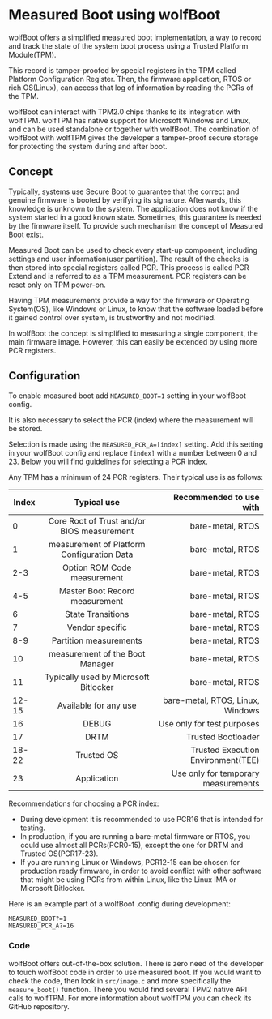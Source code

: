 # Measured Boot using wolfBoot

wolfBoot offers a simplified measured boot implementation, a way to record and
track the state of the system boot process using a Trusted Platform Module(TPM).

This record is tamper-proofed by special registers in the TPM called Platform
Configuration Register. Then, the firmware application, RTOS or rich OS(Linux),
can access that log of information by reading the PCRs of the TPM.

wolfBoot can interact with TPM2.0 chips thanks to its integration with wolfTPM.
wolfTPM has native support for Microsoft Windows and Linux, and can be used
standalone or together with wolfBoot. The combination of wolfBoot with wolfTPM
gives the developer a tamper-proof secure storage for protecting the system
during and after boot.

## Concept

Typically, systems use Secure Boot to guarantee that the correct and genuine
firmware is booted by verifying its signature. Afterwards, this knowledge is
unknown to the system. The application does not know if the system started in
a good known state. Sometimes, this guarantee is needed by the firmware itself.
To provide such mechanism the concept of Measured Boot exist.

Measured Boot can be used to check every start-up component, including settings
and user information(user partition). The result of the checks is then stored
into special registers called PCR. This process is called PCR Extend and is
referred to as a TPM measurement. PCR registers can be reset only on TPM power-on.

Having TPM measurements provide a way for the firmware or Operating System(OS),
like Windows or Linux, to know that the software loaded before it gained control
over system, is trustworthy and not modified.

In wolfBoot the concept is simplified to measuring a single component, the main
firmware image. However, this can easily be extended by using more PCR registers.

## Configuration

To enable measured boot add `MEASURED_BOOT=1` setting in your wolfBoot config.

It is also necessary to select the PCR (index) where the measurement will be stored.

Selection is made using the `MEASURED_PCR_A=[index]` setting. Add this
setting in your wolfBoot config and replace `[index]` with a number between
0 and 23. Below you will find guidelines for selecting a PCR index.

Any TPM has a minimum of 24 PCR registers. Their typical use is as follows:

| Index   |      Typical use      |  Recommended to use with |
|----------|:-------------:|------:|
| 0 |  Core Root of Trust and/or BIOS measurement | bare-metal, RTOS |
| 1 |  measurement of Platform Configuration Data   | bare-metal, RTOS |
| 2-3 |  Option ROM Code measurement | bare-metal, RTOS |
| 4-5 |  Master Boot Record measurement | bare-metal, RTOS |
| 6 | State Transitions | bare-metal, RTOS |
| 7 | Vendor specific | bare-metal, RTOS |
| 8-9 | Partition measurements | bera-metal, RTOS |
| 10 | measurement of the Boot Manager | bare-metal, RTOS |
| 11 | Typically used by Microsoft Bitlocker | bare-metal, RTOS |
| 12-15 | Available for any use | bare-metal, RTOS, Linux, Windows |
| 16 | DEBUG | Use only for test purposes |
| 17 | DRTM | Trusted Bootloader |
| 18-22 | Trusted OS | Trusted Execution Environment(TEE) |
| 23 | Application | Use only for temporary measurements |

Recommendations for choosing a PCR index:

- During development it is recommended to use PCR16 that is intended for testing.
- In production, if you are running a bare-metal firmware or RTOS, you could use
almost all PCRs(PCR0-15), except the one for DRTM and Trusted OS(PCR17-23).
- If you are running Linux or Windows, PCR12-15 can be chosen for production
ready firmware, in order to avoid conflict with other software that might be
using PCRs from within Linux, like the Linux IMA or Microsoft Bitlocker.

Here is an example part of a wolfBoot .config during development:

```
MEASURED_BOOT?=1
MEASURED_PCR_A?=16
```

### Code

wolfBoot offers out-of-the-box solution. There is zero need of the developer to touch wolfBoot code
in order to use measured boot. If you would want to check the code, then look in `src/image.c` and
more specifically the `measure_boot()` function. There you would find several TPM2 native API calls
to wolfTPM. For more information about wolfTPM you can check its GitHub repository.
